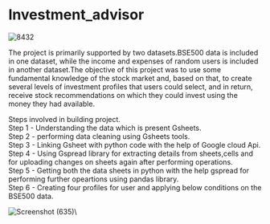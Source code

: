 # Investment_advisor
![8432](https://github.com/SukrutDeshmukh/Investment_advisor/assets/127339353/9c590687-0555-4e05-ac8e-0b0ecb59ea61)

The project is primarily supported by two datasets.BSE500 data is included in one dataset, while the income and expenses of random users is included in another dataset.The objective of this project was to use some fundamental knowledge of the stock market and, based on that, to create several levels of investment profiles that users could select, and in return, receive stock recommendations on which they could invest using the money they had available.

Steps involved in building project.\
Step 1 - Understanding the data which is present Gsheets. \
Step 2 - performing data cleaning using Gsheets tools.\
Step 3 - Linking Gsheet with python code with the help of Google cloud Api.\
Step 4 - Using Gspread library for extracting details from sheets,cells and for uploading changes on sheets again after performing operations.\
Step 5 - Getting both the data sheets in python with the help gspread for performing further opeartions using pandas library.\
Step 6 - Creating four profiles for user and applying below conditions on the BSE500 data.

![Screenshot (635)](https://github.com/SukrutDeshmukh/Investment_advisor/assets/127339353/0ffbbca4-3413-4466-9f09-7c0f54a8e72c)\



